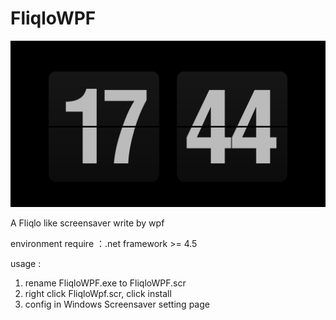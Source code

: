 # FliqloWPF

![ScreenShot](./ScreenShot.png)

A Fliqlo like screensaver write by wpf

environment require ：.net framework >= 4.5

usage : 
1. rename FliqloWPF.exe to FliqloWPF.scr
2. right click FliqloWpf.scr, click install
3. config in Windows Screensaver setting page
